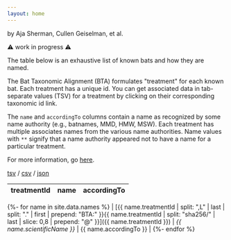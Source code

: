 ```yaml
---
layout: home
---
```

by Aja Sherman, Cullen Geiselman, et al. 

⚠️  work in progress ⚠️

The table below is an exhaustive list of known bats and how they are named.

The Bat Taxonomic Alignment (BTA) formulates "treatment" for each known bat. Each treatment has a unique id. You can get associated data in tab-separate values (TSV) for a treatment by clicking on their corresponding taxonomic id link. 

The `name` and `accordingTo` columns contain a name as recognized by some name authority (e.g., batnames, MMD, HMW, MSW). Each treatment has multiple associates names from the various name authorities. Name values with `**` signify that a name authority appeared not to have a name for a particular treatment.

For more information, go [here](https://github.com/jhpoelen/bat-taxonomic-alignment).

[tsv](https://raw.githubusercontent.com/jhpoelen/bat-taxonomic-alignment/main/_data/names.tsv) / [csv](https://raw.githubusercontent.com/jhpoelen/bat-taxonomic-alignment/main/_data/names.csv) / [json](https://raw.githubusercontent.com/jhpoelen/bat-taxonomic-alignment/main/_data/names.json)

|treatmentId|name|accordingTo|
|---|---|---|
{%- for name in site.data.names %}
| [{{ name.treatmentId | split: ",L" | last | split: "." | first | prepend: "BTA:" }}{{ name.treatmentId | split: "sha256/" | last | slice: 0,8 | prepend: "@" }}]({{ name.treatmentId }}) | *{{ name.scientificName }}* | {{ name.accordingTo }} |
{%- endfor %}

